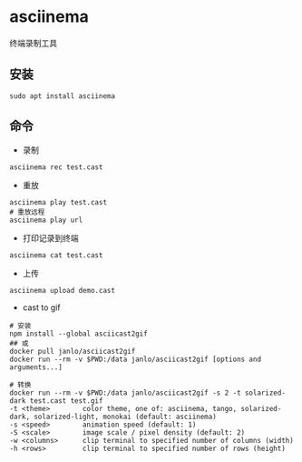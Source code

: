 # asciinema
终端录制工具

## 安装
```shell
sudo apt install asciinema
```

## 命令
- 录制
```shell
asciinema rec test.cast
```

- 重放
```shell
asciinema play test.cast
# 重放远程
asciinema play url
```

- 打印记录到终端
```shell
asciinema cat test.cast
```

- 上传
```shell
asciinema upload demo.cast
```

- cast to gif
```shell
# 安装
npm install --global asciicast2gif
## 或
docker pull janlo/asciicast2gif
docker run --rm -v $PWD:/data janlo/asciicast2gif [options and arguments...]

# 转换
docker run --rm -v $PWD:/data janlo/asciicast2gif -s 2 -t solarized-dark test.cast test.gif
-t <theme>        color theme, one of: asciinema, tango, solarized-dark, solarized-light, monokai (default: asciinema)
-s <speed>        animation speed (default: 1)
-S <scale>        image scale / pixel density (default: 2)
-w <columns>      clip terminal to specified number of columns (width)
-h <rows>         clip terminal to specified number of rows (height)
```

